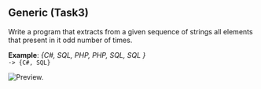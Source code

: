 ## Generic (Task3)
Write a program that extracts from a given sequence of strings all elements that present in it odd number of times.

**Example**: *{C#, SQL, PHP, PHP, SQL, SQL }*  
```-> {C#, SQL}```

![Preview.](https://github.com/mhavryliuk/EU_Generic_Task3/blob/master/Preview.png "Preview")
